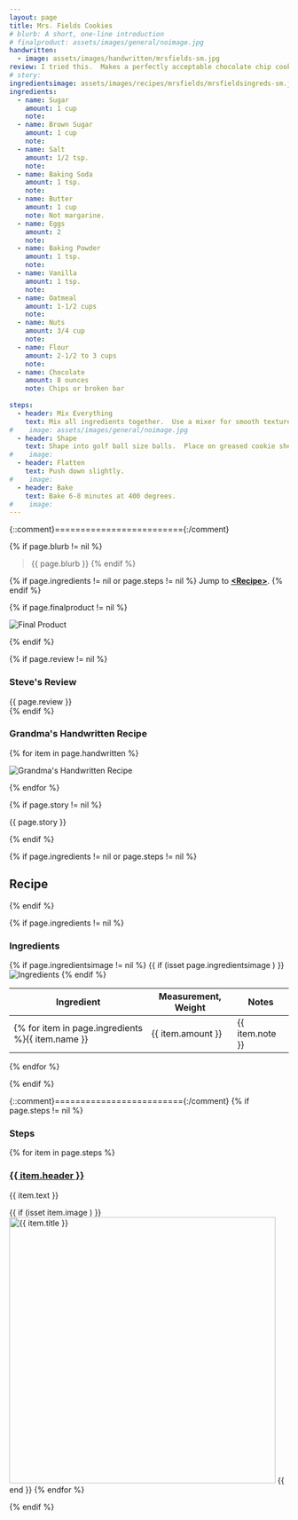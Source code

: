 ```yaml
---
layout: page
title: Mrs. Fields Cookies
# blurb: A short, one-line introduction
# finalproduct: assets/images/general/noimage.jpg
handwritten: 
  - image: assets/images/handwritten/mrsfields-sm.jpg 
review: I tried this.  Makes a perfectly acceptable chocolate chip cookie but nothing to write home about.
# story: 
ingredientsimage: assets/images/recipes/mrsfields/mrsfieldsingreds-sm.jpg
ingredients:
  - name: Sugar
    amount: 1 cup
    note: 
  - name: Brown Sugar
    amount: 1 cup
    note: 
  - name: Salt
    amount: 1/2 tsp.
    note: 
  - name: Baking Soda
    amount: 1 tsp.
    note: 
  - name: Butter
    amount: 1 cup
    note: Not margarine.
  - name: Eggs
    amount: 2
    note: 
  - name: Baking Powder
    amount: 1 tsp.
    note: 
  - name: Vanilla
    amount: 1 tsp.
    note: 
  - name: Oatmeal
    amount: 1-1/2 cups
    note: 
  - name: Nuts
    amount: 3/4 cup
    note: 
  - name: Flour
    amount: 2-1/2 to 3 cups
    note: 
  - name: Chocolate
    amount: 8 ounces
    note: Chips or broken bar
    
steps:
  - header: Mix Everything
    text: Mix all ingredients together.  Use a mixer for smooth texture.
#    image: assets/images/general/noimage.jpg
  - header: Shape
    text: Shape into golf ball size balls.  Place on greased cookie sheet.
#    image: 
  - header: Flatten
    text: Push down slightly.
#    image: 
  - header: Bake
    text: Bake 6-8 minutes at 400 degrees.
#    image: 
---
```


{::comment}========================={:/comment}

{% if page.blurb != nil %}
> {{ page.blurb }}
{% endif %}

{% if page.ingredients != nil or page.steps != nil %}
Jump to **[\<Recipe\>](#recipe)**.
{% endif %}

<!--- ~~~~~~~~~~~~~~~~~~~~~~~~~~~~~~~~~~~~ --->

<!--- 
page.finalproduct is {% if page.finalproduct == blank %}blank{% else %}"{{ page.finalproduct }}"{% endif %}

page.finalproduct is {% if page.finalproduct == "" %}empty string{% else %}"{{ page.finalproduct }}"{% endif %}

page.finalproduct is {% if page.finalproduct == nil %}nil{% else %}"{{ page.finalproduct }}"{% endif %}
--->

<!--- {{ if (isset page.finalproduct ) }}  --->
{% if page.finalproduct != nil %}

<img alt="Final Product" src="https://illinifanboy.github.io/{{ page.finalproduct }}">

{% endif %}

<!--- ~~~~~~~~~~~~~~~~~~~~~~~~~~~~~~~~~~~~ --->

{% if page.review != nil %}
### Steve's Review  
{{ page.review }}    
{% endif %}

<!--- ~~~~~~~~~~~~~~~~~~~~~~~~~~~~~~~~~~~~ --->

### Grandma's Handwritten Recipe

{% for item in page.handwritten %}

<img alt="Grandma's Handwritten Recipe" src="https://illinifanboy.github.io/{{ item.image }}">

{% endfor %}

{% if page.story != nil %}

{{ page.story }}

{% endif %}

<!--- ~~~~~~~~~~~~~~~~~~~~~~~~~~~~~~~~~~~~ --->

{% if page.ingredients != nil or page.steps != nil %}
## Recipe
{% endif %}

{% if page.ingredients != nil %}
### Ingredients

{% if page.ingredientsimage != nil %}
{{ if (isset page.ingredientsimage ) }}
<img alt="Ingredients" src="https://illinifanboy.github.io/{{ page.ingredientsimage }}">
{% endif %}

Ingredient | Measurement, Weight | Notes
---|---|----
{% for item in page.ingredients %}{{ item.name }} | {{ item.amount }} | {{ item.note }}
{% endfor %}

{% endif %}

{::comment}========================={:/comment}
{% if page.steps != nil %}
### Steps

{% for item in page.steps %}

### <ins>{{ item.header }}</ins> 

{{ item.text }}

{{ if (isset item.image ) }}
<img width="480" alt="{{ item.title }}" src="https://illinifanboy.github.io/{{ item.image }}">
{{ end }}
{% endfor %}

{% endif %}

